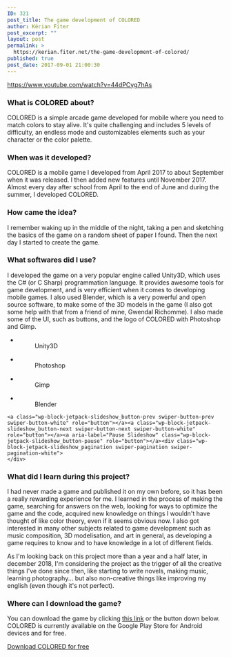 ```yaml
---
ID: 321
post_title: The game development of COLORED
author: Kérian Fiter
post_excerpt: ""
layout: post
permalink: >
  https://kerian.fiter.net/the-game-development-of-colored/
published: true
post_date: 2017-09-01 21:00:30
---
```

https://www.youtube.com/watch?v=44dPCyg7hAs

### What is COLORED about?

COLORED is a simple arcade game developed for mobile where you need to match colors to stay alive. It's quite challenging and includes 5 levels of difficulty, an endless mode and customizables elements such as your character or the color palette.

### When was it developed?

COLORED is a mobile game I developed from April 2017 to about September when it was released. I then added new features until November 2017. Almost every day after school from April to the end of June and during the summer, I developed COLORED.

### How came the idea?

I remember waking up in the middle of the night, taking a pen and sketching the basics of the game on a random sheet of paper I found. Then the next day I started to create the game. 

### What softwares did I use?

I developed the game on a very popular engine called Unity3D, which uses the C# (or C Sharp) programmation language. It provides awesome tools for game development, and is very efficient when it comes to developing mobile games. I also used Blender, which is a very powerful and open source software, to make some of the 3D models in the game (I also got some help with that from a friend of mine, Gwendal Richomme). I also made some of the UI, such as buttons, and the logo of COLORED with Photoshop and Gimp.

<!-- wp:jetpack/slideshow {"align":""} -->

<div class="wp-block-jetpack-slideshow" data-effect="slide">
  <div class="wp-block-jetpack-slideshow_container swiper-container">
    <ul class="wp-block-jetpack-slideshow_swiper-wrappper swiper-wrapper">
      <li class="wp-block-jetpack-slideshow_slide swiper-slide">
        <figure><img alt="" class="wp-block-jetpack-slideshow_image wp-image-419" data-id="419" src="https://kerian.fiter.net/wp-content/uploads/2017/09/unity-logo-rgb-011.png" /><figcaption class="wp-block-jetpack-slideshow_caption gallery-caption">Unity3D</figcaption></figure>
      </li>
      <li class="wp-block-jetpack-slideshow_slide swiper-slide">
        <figure><img alt="" class="wp-block-jetpack-slideshow_image wp-image-418" data-id="418" src="https://kerian.fiter.net/wp-content/uploads/2017/09/photoshop-1065296_960_720.jpg" /><figcaption class="wp-block-jetpack-slideshow_caption gallery-caption">Photoshop</figcaption></figure>
      </li>
      <li class="wp-block-jetpack-slideshow_slide swiper-slide">
        <figure><img alt="" class="wp-block-jetpack-slideshow_image wp-image-417" data-id="417" src="https://kerian.fiter.net/wp-content/uploads/2017/09/GIMP_logo.jpg" /><figcaption class="wp-block-jetpack-slideshow_caption gallery-caption">Gimp</figcaption></figure>
      </li>
      <li class="wp-block-jetpack-slideshow_slide swiper-slide">
        <figure><img alt="" class="wp-block-jetpack-slideshow_image wp-image-433" data-id="433" src="https://kerian.fiter.net/wp-content/uploads/2018/12/blender_logo_square.png" /><figcaption class="wp-block-jetpack-slideshow_caption gallery-caption">Blender</figcaption></figure>
      </li>
    </ul>
    
    <a class="wp-block-jetpack-slideshow_button-prev swiper-button-prev swiper-button-white" role="button"></a><a class="wp-block-jetpack-slideshow_button-next swiper-button-next swiper-button-white" role="button"></a><a aria-label="Pause Slideshow" class="wp-block-jetpack-slideshow_button-pause" role="button"></a><div class="wp-block-jetpack-slideshow_pagination swiper-pagination swiper-pagination-white">
    </div>
  </div>
</div>

<!-- /wp:jetpack/slideshow -->

<!-- wp:heading {"level":3} -->

### What did I learn during this project?

<!-- /wp:heading -->

<!-- wp:paragraph -->

I had never made a game and published it on my own before, so it has been a really rewarding experience for me. I learned in the process of making the game, searching for answers on the web, looking for ways to optimize the game and the code, acquired new knowledge on things I wouldn't have thought of like color theory, even if it seems obvious now. I also got interested in many other subjects related to game development such as music composition, 3D modelisation, and art in general, as developing a game requires to know and to have knowledge in a lot of different fields.

<!-- /wp:paragraph -->

<!-- wp:paragraph -->

As I'm looking back on this project more than a year and a half later, in december 2018, I'm considering the project as the trigger of all the creative things I've done since then, like starting to write novels, making music, learning photography... but also non-creative things like improving my english (even though it's not perfect).

<!-- /wp:paragraph -->

<!-- wp:heading {"level":3} -->

### Where can I download the game?

<!-- /wp:heading -->

<!-- wp:paragraph -->

You can download the game by clicking <a rel="noreferrer noopener" href="https://play.google.com/store/apps/details?id=com.arkinefighter.colored" target="_blank">this link</a> or the button down below. COLORED is currently available on the Google Play Store for Android devices and for free.

<!-- /wp:paragraph -->

<!-- wp:button -->

<div class="wp-block-button">
  <a class="wp-block-button__link" href="https://play.google.com/store/apps/details?id=com.arkinefighter.colored">Download COLORED for free<br /></a>
</div>

<!-- /wp:button -->